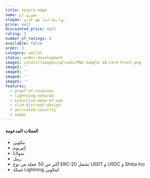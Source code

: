 ```yaml
---
title: tejory-edge
name: تجوري إج
slogan: بوابتك لما هو قادم
price: null
discounted_price: null
rating: 5
number_of_ratings: 0
available: false
order: 3
category: wallet
status: under-development
image1: /static/images/uploads/PNG-Sample-1A-Card-Front.png
image2: ''
image3: ''
image4: ''
image5: ''
features:
  - proof-of-reserves
  - lightning-netwrok
  - intuitive-ease-of-use
  - slim-discreet-design
  - unrivaled-security
  - swaps
---
```

#### العملات المدعومة

- بتكوين
- إثيريوم
- سولانا
- ريبل
- أكثر من 50 عملة من نوع ERC-20 تشمل USDT و USDC و Shiba Ino
- شبكة Lightning لبتكوين
